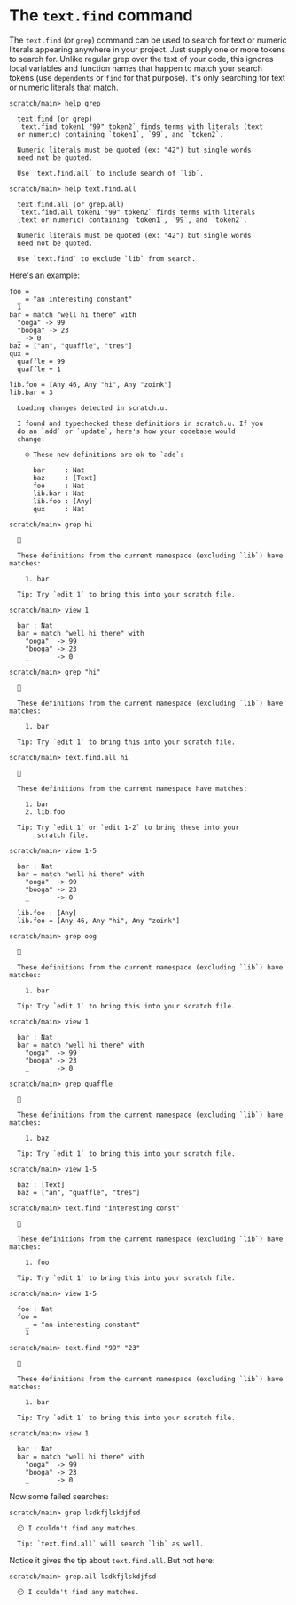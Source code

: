 # The `text.find` command

The `text.find` (or `grep`) command can be used to search for text or numeric literals appearing anywhere in your project. Just supply one or more tokens to search for. Unlike regular grep over the text of your code, this ignores local variables and function names that happen to match your search tokens (use `dependents` or `find` for that purpose). It's only searching for text or numeric literals that match.

``` ucm
scratch/main> help grep

  text.find (or grep)
  `text.find token1 "99" token2` finds terms with literals (text
  or numeric) containing `token1`, `99`, and `token2`.
  
  Numeric literals must be quoted (ex: "42") but single words
  need not be quoted.
  
  Use `text.find.all` to include search of `lib`.

```

``` ucm
scratch/main> help text.find.all

  text.find.all (or grep.all)
  `text.find.all token1 "99" token2` finds terms with literals
  (text or numeric) containing `token1`, `99`, and `token2`.
  
  Numeric literals must be quoted (ex: "42") but single words
  need not be quoted.
  
  Use `text.find` to exclude `lib` from search.

```

Here's an example:

``` unison
foo =
  _ = "an interesting constant"
  1
bar = match "well hi there" with
  "ooga" -> 99
  "booga" -> 23
  _ -> 0
baz = ["an", "quaffle", "tres"]
qux =
  quaffle = 99
  quaffle + 1

lib.foo = [Any 46, Any "hi", Any "zoink"]
lib.bar = 3
```

``` ucm
  Loading changes detected in scratch.u.

  I found and typechecked these definitions in scratch.u. If you
  do an `add` or `update`, here's how your codebase would
  change:
  
    ⍟ These new definitions are ok to `add`:
    
      bar     : Nat
      baz     : [Text]
      foo     : Nat
      lib.bar : Nat
      lib.foo : [Any]
      qux     : Nat

```

``` ucm
scratch/main> grep hi

  🔎
  
  These definitions from the current namespace (excluding `lib`) have matches:
  
    1. bar
  
  Tip: Try `edit 1` to bring this into your scratch file.

scratch/main> view 1

  bar : Nat
  bar = match "well hi there" with
    "ooga"  -> 99
    "booga" -> 23
    _       -> 0

scratch/main> grep "hi"

  🔎
  
  These definitions from the current namespace (excluding `lib`) have matches:
  
    1. bar
  
  Tip: Try `edit 1` to bring this into your scratch file.

scratch/main> text.find.all hi

  🔎
  
  These definitions from the current namespace have matches:
  
    1. bar
    2. lib.foo
  
  Tip: Try `edit 1` or `edit 1-2` to bring these into your
       scratch file.

scratch/main> view 1-5

  bar : Nat
  bar = match "well hi there" with
    "ooga"  -> 99
    "booga" -> 23
    _       -> 0
  
  lib.foo : [Any]
  lib.foo = [Any 46, Any "hi", Any "zoink"]

scratch/main> grep oog

  🔎
  
  These definitions from the current namespace (excluding `lib`) have matches:
  
    1. bar
  
  Tip: Try `edit 1` to bring this into your scratch file.

scratch/main> view 1

  bar : Nat
  bar = match "well hi there" with
    "ooga"  -> 99
    "booga" -> 23
    _       -> 0

```

``` ucm
scratch/main> grep quaffle

  🔎
  
  These definitions from the current namespace (excluding `lib`) have matches:
  
    1. baz
  
  Tip: Try `edit 1` to bring this into your scratch file.

scratch/main> view 1-5

  baz : [Text]
  baz = ["an", "quaffle", "tres"]

scratch/main> text.find "interesting const"

  🔎
  
  These definitions from the current namespace (excluding `lib`) have matches:
  
    1. foo
  
  Tip: Try `edit 1` to bring this into your scratch file.

scratch/main> view 1-5

  foo : Nat
  foo =
    _ = "an interesting constant"
    1

scratch/main> text.find "99" "23"

  🔎
  
  These definitions from the current namespace (excluding `lib`) have matches:
  
    1. bar
  
  Tip: Try `edit 1` to bring this into your scratch file.

scratch/main> view 1

  bar : Nat
  bar = match "well hi there" with
    "ooga"  -> 99
    "booga" -> 23
    _       -> 0

```

Now some failed searches:

``` ucm :error
scratch/main> grep lsdkfjlskdjfsd

  😶 I couldn't find any matches.
  
  Tip: `text.find.all` will search `lib` as well.

```

Notice it gives the tip about `text.find.all`. But not here:

``` ucm :error
scratch/main> grep.all lsdkfjlskdjfsd

  😶 I couldn't find any matches.

```
